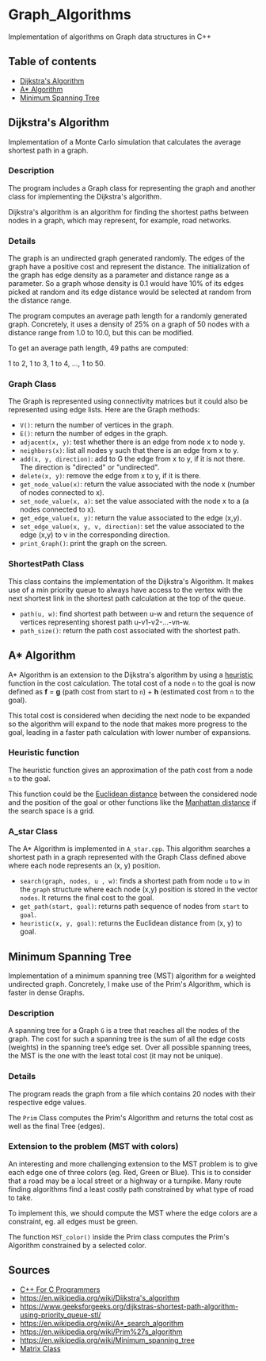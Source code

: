 # Graph_Algorithms
Implementation of algorithms on Graph data structures in C++

## Table of contents
* [Dijkstra's Algorithm](#dijkstras-algorithm)
* [A* Algorithm](#a-algorithm)
* [Minimum Spanning Tree](#minimum-spanning-tree)

## Dijkstra's Algorithm
Implementation of a Monte Carlo simulation that calculates the average shortest path in a graph.

### Description
The program includes a Graph class for representing the graph
and another class for implementing the Dijkstra's algorithm.

Dijkstra's algorithm is an algorithm for finding the shortest paths between nodes in a graph, which may represent, for example, road networks.

### Details
The graph is an undirected graph generated randomly. The edges of the graph have a positive cost and represent the distance. 
The initialization of the graph has edge density as a parameter and distance range as a parameter. So a graph whose density is 0.1 would have 10% of its edges picked at random and its edge distance would be selected at random from the distance 
range.

The program computes an average path length for a randomly generated graph. Concretely, it uses a density of 25% on a graph of 50 nodes with a distance range from 1.0 to 10.0, but this can be modified.

To get an average path length, 49 paths are computed:

1 to 2, 1 to 3, 1 to 4, …, 1 to 50.

### Graph Class
The Graph is represented using connectivity matrices but it could also be represented using edge lists. Here are the Graph methods:

* `V()`: return the number of vertices in the graph.
* `E()`: return the number of edges in the graph.
* `adjacent(x, y)`: test whether there is an edge from node x to node y.
* `neighbors(x)`: list all nodes y such that there is an edge from x to y.
* `add(x, y, direction)`: add to G the edge from x to y, if it is not there. The direction is "directed" or "undirected".
* `delete(x, y)`: remove the edge from x to y, if it is there.
* `get_node_value(x)`: return the value associated with the node x (number of nodes connected to x).
* `set_node_value(x, a)`: set the value associated with the node x to a (a nodes connected to x).
* `get_edge_value(x, y)`: return the value associated to the edge (x,y).
* `set_edge_value(x, y, v, direction)`: set the value associated to the edge (x,y) to v in the corresponding direction.
* `print_Graph()`: print the graph on the screen.

### ShortestPath Class
This class contains the implementation of the Dijkstra's Algorithm. It makes use of a min priority queue to always have access to the vertex with the next shortest link in the shortest path calculation at the top of the queue.

* `path(u, w)`: find shortest path between u-w and return the sequence of vertices representing shorest path u-v1-v2-…-vn-w.
* `path_size()`: return the path cost associated with the shortest path.

## A* Algorithm

A* Algorithm is an extension to the Dijkstra's algorithm by using a [heuristic](https://en.wikipedia.org/wiki/Heuristic) function in the cost calculation. The total cost of a node `n` to the goal is now defined as **f** = **g** (path cost from start to `n`) + **h** (estimated cost from `n` to the goal).

This total cost is considered when deciding the next node to be expanded so the algorithm will expand to the node that makes more progress to the goal, leading in a faster path calculation with lower number of expansions.

### Heuristic function 

The heuristic function gives an approximation of the path cost from a node `n` to the goal. 

This function could be the [Euclidean distance](https://en.wikipedia.org/wiki/Euclidean_distance) between the considered node and the position of the goal or other functions like the [Manhattan distance](https://en.wikipedia.org/wiki/Taxicab_geometry) if the search space is a grid.

### A_star Class

The A* Algorithm is implemented in `A_star.cpp`. This algorithm searches a shortest path in a graph represented with the Graph Class defined above where each node represents an (x, y) position.

* `search(graph, nodes, u , w)`: finds a shortest path from node `u` to `w` in the `graph` structure where each node (x,y) position is stored in the vector `nodes`. It returns the final cost to the goal.
* `get_path(start, goal)`: returns path sequence of nodes from `start` to `goal`.
* `heuristic(x, y, goal)`: returns the Euclidean distance from (x, y) to goal.

## Minimum Spanning Tree
Implementation of a minimum spanning tree (MST) algorithm for a weighted undirected graph. Concretely, I make use of the Prim's Algorithm, which is faster in dense Graphs.

### Description
A spanning tree for a Graph `G` is a tree that reaches all the nodes of the graph. The cost for such a spanning tree is the sum of all the edge costs (weights) in the spanning tree’s edge set. Over all possible spanning trees, the MST is the one with the least total cost (it may not be unique).

### Details
The program reads the graph from a file which contains 20 nodes with their respective edge values.

The `Prim` Class computes the Prim's Algorithm and returns the total cost as well as the final Tree (edges).

### Extension to the problem (MST with colors)
An interesting and more challenging extension to the MST problem is to give each edge one of three colors (eg. Red, Green or Blue). This is to consider that a road may be a local street or a highway or a turnpike. Many route finding algorithms find a least costly path constrained by what type of road to take.

To implement this, we should compute the MST where the edge colors are a constraint, eg. all edges must be green.

The function `MST_color()` inside the Prim class computes the Prim's Algorithm constrained by a selected color.

## Sources
* [C++ For C Programmers](https://www.coursera.org/learn/c-plus-plus-a?)
* https://en.wikipedia.org/wiki/Dijkstra's_algorithm
* https://www.geeksforgeeks.org/dijkstras-shortest-path-algorithm-using-priority_queue-stl/
* https://en.wikipedia.org/wiki/A*_search_algorithm
* https://en.wikipedia.org/wiki/Prim%27s_algorithm
* https://en.wikipedia.org/wiki/Minimum_spanning_tree
* [Matrix Class](https://github.com/jotredi/Matrix_Class)
